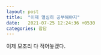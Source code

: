 ```yaml
---
layout: post
title:  "이제 열심히 공부해야지"
date:   2021-07-25 12:24:36 +0530
categories: 잡담
---
```

이제 모조리 다 적어놓겠다.